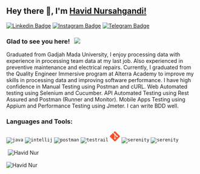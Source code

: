 ## Hey there 👋, I'm [Havid Nursahgandi!](https://github.com/havidn/)

[![Linkedin Badge](https://img.shields.io/badge/-LinkedIn-0e76a8?style=flat-square&logo=Linkedin&logoColor=white)](https://linkedin.com/in/havid-nursahgandi)
[![Instagram Badge](https://img.shields.io/badge/-Instagram-e4405f?style=flat-square&logo=Instagram&logoColor=white)](https://instagram.com/havid_nur/)
[![Telegram Badge](https://img.shields.io/badge/-Telegram-0088cc?style=flat-square&logo=Telegram&logoColor=white)](https://t.me/Havid_nur)

### Glad to see you here! &nbsp; ![](https://visitor-badge.glitch.me/badge?page_id=havidn.havidn&style=flat-square&color=0088cc)

Graduated from Gadjah Mada University, I enjoy processing data with experience in processing team data at my last job. Also experienced in preventive maintenance and electrical repairs. Currently, I graduated from the Quality Engineer Immersive program at Alterra Academy to improve my skills in processing data and improving software performance. I have high confidence in Manual Testing using Postman and cURL. Web Automated testing using Selenium and Cucumber. API Automated Testing using Rest Assured and Postman (Runner and Monitor). Mobile Apps Testing using Appium and Performance Testing using Jmeter. I can write BDD well.

### Languages and Tools:

<code><img height="27" src="https://external-content.duckduckgo.com/iu/?u=https%3A%2F%2Ftse1.mm.bing.net%2Fth%3Fid%3DOIP.g0g4Iv6bkPE_9MPmEJApZwAAAA%26pid%3DApi&f=1&ipt=fe25f8e7cc1c13fa8e889c1f5f2a69c8eb580fcb4feeee16e982a2de66845166&ipo=images" alt="java"></code>
<code><img height="27" src="https://external-content.duckduckgo.com/iu/?u=https%3A%2F%2Ftse1.mm.bing.net%2Fth%3Fid%3DOIP.mIZeBtd_rKMrPhGN8RkEngHaHa%26pid%3DApi&f=1&ipt=3751ff3e624aa1fbe72144188e4819aa77088e286cee8aa97aa97bfd0bcd62c3&ipo=images" alt="intellij"></code>
<code><img height="27" src="https://external-content.duckduckgo.com/iu/?u=https%3A%2F%2Ftse3.explicit.bing.net%2Fth%3Fid%3DOIP.TSYkzzNU-MdIIlEnxuZpGQHaHa%26pid%3DApi&f=1&ipt=6f14c8a6aa42a835b9133b7a8c23ce9e21b7fedb6b0b167632fcc3e4f8d59fc7&ipo=images" alt="postman"></code>
<code><img height="27" src="https://external-content.duckduckgo.com/iu/?u=https%3A%2F%2Ftse1.explicit.bing.net%2Fth%3Fid%3DOIP.6C1ItAo_ZN5Y4Xb2mURm9AHaD4%26pid%3DApi&f=1&ipt=ab98416281e6ac7c023c521606dd30bca3817c105d3a91d3240623f6c279392f&ipo=images" alt="testrail"></code>
<code><img height="27" src="https://raw.githubusercontent.com/devicons/devicon/master/icons/git/git-original.svg" alt="git"></code>
<code><img height="27" src="https://external-content.duckduckgo.com/iu/?u=https%3A%2F%2Ftse4.mm.bing.net%2Fth%3Fid%3DOIP.AUV12oZqb46PqdU7h0jzcwHaFj%26pid%3DApi&f=1&ipt=cfa3a3107aaba301d8e9b08fdfb5662081063da589d332a94cee2164fb397981&ipo=images" alt="serenity"></code>
<code><img height="27" src="https://external-content.duckduckgo.com/iu/?u=https%3A%2F%2Ftse4.mm.bing.net%2Fth%3Fid%3DOIP.qmS-f8Pv72ZavjF22v-xiwAAAA%26pid%3DApi&f=1&ipt=e8fdc46f8b7cdb7681800dadd3c73ea59c2063b28ded690e81ded4312ad5ea1c&ipo=images" alt="serenity"></code>

<p>&nbsp;<img align="center" src="https://github-readme-stats.vercel.app/api?username=havidn&show_icons=true&locale=en" alt="Havid Nur" /></p>

<p><img align="center" src="https://github-readme-streak-stats.herokuapp.com/?user=havidn&" alt="Havid Nur" /></p>
